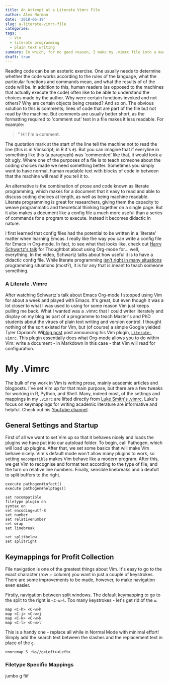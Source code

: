 ```yaml
---
title: An Attempt at a Literate Vimrc File
author: Alex Norman
date: '2018-06-19'
slug: a-literate-vimrc-file
categories:
tags:
  - Vim
  - literate programming
  - plain text writing
summary: In which, for no good reason, I make my .vimrc file into a markdown-based blogpost that Vim reads upon startup.
draft: true
---
```


Reading code can be an esoteric exercise. One usually needs to determine whether the code works according to the rules of the language, what the particular functions and commands mean, and what the results of of the code will be. In addition to this, human readers (as opposed to the machines that actually execute the code) often like to be able to understand the choices made by the author. Why were certain functions invoked and not others? Why are certain objects being created? And so on. The obvious solution to this is comments; lines of code that are part of the file but not read by the machine. But comments are usually better short, as the formatting required to 'comment out' text in a file makes it less readable. For example:

> " Hi! I'm a comment.

The quotation mark at the start of the line tell the machine not to read the line (this is in Vimscript; in R it's `#`). But you can imagine that if everyline in something like this (a paragraph) was 'commented' like that, it would look a bit ugly. Where one of the purposes of a file is to teach someone about the coding choices made we need something better. Sometimes you simply want to have normal, human readable text with blocks of code in between that the machine will read if you tell it to.

An alternative is the combination of prose and code known as literate programming, which makes for a document that it easy to read and able to discuss coding choices at length, as well as being machine readable. Literate programming is great for researchers, giving them the capacity to weave programmatic and theoretical thinking together on a single page. But it also makes a document like a config file a much more useful than a series of commands for a program to execute. Instead it becomes didactic in nature.

I first learned that config files had the potential to be written in a 'literate' matter when learning Emcas. I really like the way you can write a config file for Emacs in Org-mode. In fact, to see what that looks like, check out [Harry Schwartz's talk](https://www.youtube.com/watch?v=SzA2YODtgK4) for Thoughtbot about using Org-mode for... well, everything. In the video, Schwartz talks about how useful it is to have a didactic config file. While literate programming [isn't right in many situations](https://harryrschwartz.com/2016/05/19/when-is-literate-programming-appropriate.html) programming situations (most?), it is for any that is meant to teach someone something.

### A Literate .Vimrc

After watching Schwartz's talk about Emacs Org-mode I stopped using Vim for about a week and played with Emacs. It's great, but even though it was a lot closer to what I was used to using for some reason Vim just keeps pulling me back. What I wanted was a .vimrc that I could writer literately and display on my blog as part of a programme to teach Master's and PhD students about the virues of plain text writing and version control. I thought nothing of the sort existed for Vim, but (of course) a simple Google yielded Tyler Cipriani's Wi[blog post](https://tylercipriani.com/blog/2017/06/14/literate-vimrc/) post announcing his Vim plugin, [`Literate-vimrc`](https://github.com/thcipriani/literate-vimrc). This plugin essentially does what Org-mode allows you to do within Vim: write a document - in Markdown in this case - that Vim will read for configuration.

# My .Vimrc

The bulk of my work in Vim is writing prose, mainly academic articles and blogposts. I've set Vim up for that main purpose, but there are a few tweaks for working in R, Python, and Shell. Many, indeed most, of the settings and mappings in my `.vimrc` are lifted directly from [Luke Smith's .vimrc](https://github.com/LukeSmithxyz/voidrice/blob/master/.vimrc). Luke's focus on keymappings for writing academic literature are informative and helpful. Check out his [YouTube channel](https://www.youtube.com/channel/UC2eYFnH61tmytImy1mTYvhA).


## General Settings and Startup

First of all we want to set Vim up so that it behaves nicely and loads the plugins we have put into our autoload folder. To begin, call Pathogen, which will load up plugins. After that, we set some basics that will make Vim behave nicely. Vim's default mode won't allow many plugins to work, so setting `nocompatible` makes Vim behave like a modern program. After this, we get Vim to recognise and format text according to the type of file, and the turn on relative line numbers. Finally, sensible linebreaks and a deafult to split buffers to the right.

```vim
execute pathogen#infect()
execute pathogen#helptags()

set nocompatible
filetype plugin on
syntax on
set encoding=utf-8
set number
set relativenumber
set wrap
set linebreak

set splitbelow
set splitright
```

## Keymappings for Profit Collection

File navigation is one of the greatest things about Vim. It's easy to go to the exact character (row + column) you want in just a couple of keystrokes. There are some improvements to be made, however, to make navigation even easier.

Firstly, navigation between split windows. The default keymapping to go to the split to the right is `<C-w>l`. Too many keystrokes - let's get rid of the `w`.

```vim
map <C-h> <C-w>h
map <C-j> <C-w>j
map <C-k> <C-w>k
map <C-l> <C-w>l
```
This is a handy one - replace all while in Normal Mode with minimal effort! Simply add the search text between the slashes and the replacement text in place of the `g`.

```vim
nnoremap S :%s//g<Left><Left>
```

### Filetype Specific Mappings

jumbo g fiif
